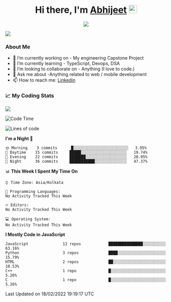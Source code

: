 <div align="center">
   <h1>Hi there, I'm <a href="">Abhijeet</a> <img src="https://media.giphy.com/media/hvRJCLFzcasrR4ia7z/giphy.gif" width="25px"> </h1>
   
   
   <img src="https://pronoun.cyou/x/y?subject=He&object=Him&height=20"> 
</div>

![](https://komarev.com/ghpvc/?username=abhijeetsingh-22)

<h3>About Me </h3>

- 🔭 I’m currently working on - My engineering Capstone Project
- 🌱 I’m currently learning - TypeScript, Devops, DSA
- 👯 I’m looking to collaborate on - Anything (I love to code.)
- 💬 Ask me about -Anything related to web / mobile development
- 📫 How to reach me: [Linkedin](https://www.linkedin.com/in/amabhijeet/)

### &#128200; My Coding Stats

<img align="center" src="https://github-readme-stats.vercel.app/api?username=abhijeetsingh-22&count_private=true&show_icons=true&theme=default&hide=stars" />

<!--START_SECTION:waka-->
![Code Time](http://img.shields.io/badge/Code%20Time-274%20hrs%2054%20mins-blue)

![Lines of code](https://img.shields.io/badge/From%20Hello%20World%20I%27ve%20Written-162%20Thousand%20lines%20of%20code-blue)

**I'm a Night 🦉** 

```text
🌞 Morning    3 commits      █░░░░░░░░░░░░░░░░░░░░░░░░   3.95% 
🌆 Daytime    15 commits     █████░░░░░░░░░░░░░░░░░░░░   19.74% 
🌃 Evening    22 commits     ███████░░░░░░░░░░░░░░░░░░   28.95% 
🌙 Night      36 commits     ███████████░░░░░░░░░░░░░░   47.37%

```


📊 **This Week I Spent My Time On** 

```text
⌚︎ Time Zone: Asia/Kolkata

💬 Programming Languages: 
No Activity Tracked This Week

🔥 Editors: 
No Activity Tracked This Week

💻 Operating System: 
No Activity Tracked This Week

```

**I Mostly Code in JavaScript** 

```text
JavaScript               12 repos            ███████████████░░░░░░░░░░   63.16% 
Python                   3 repos             ████░░░░░░░░░░░░░░░░░░░░░   15.79% 
HTML                     2 repos             ██░░░░░░░░░░░░░░░░░░░░░░░   10.53% 
C++                      1 repo              █░░░░░░░░░░░░░░░░░░░░░░░░   5.26% 
C                        1 repo              █░░░░░░░░░░░░░░░░░░░░░░░░   5.26%

```



 Last Updated on 18/02/2022 19:19:17 UTC
<!--END_SECTION:waka-->
